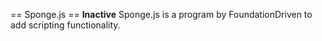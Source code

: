 == Sponge.js ==
**Inactive**
Sponge.js is a program by FoundationDriven to add scripting functionality.